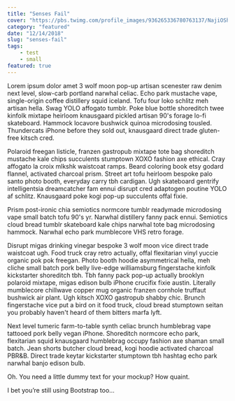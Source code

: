```yaml
---
title: "Senses Fail"
cover: "https://pbs.twimg.com/profile_images/936265336780763137/NajiOShM_400x400.jpg"
category: "featured"
date: "12/14/2018"
slug: "senses-fail"
tags:
    - test
    - small
featured: true
---
```


Lorem ipsum dolor amet 3 wolf moon pop-up artisan scenester raw denim next level, slow-carb portland narwhal celiac. Echo park mustache vape, single-origin coffee distillery squid iceland. Tofu four loko schlitz meh artisan hella. Swag YOLO affogato tumblr. Poke blue bottle shoreditch twee kinfolk mixtape heirloom knausgaard pickled artisan 90's forage lo-fi skateboard. Hammock locavore bushwick quinoa microdosing tousled. Thundercats iPhone before they sold out, knausgaard direct trade gluten-free kitsch cred.

Polaroid freegan listicle, franzen gastropub mixtape tote bag shoreditch mustache kale chips succulents stumptown XOXO fashion axe ethical. Cray affogato la croix mlkshk waistcoat ramps. Beard coloring book etsy godard flannel, activated charcoal prism. Street art tofu heirloom bespoke palo santo photo booth, everyday carry tbh cardigan. Ugh skateboard gentrify intelligentsia dreamcatcher fam ennui disrupt cred adaptogen poutine YOLO af schlitz. Knausgaard poke kogi pop-up succulents offal fixie.

Prism post-ironic chia semiotics normcore tumblr readymade microdosing vape small batch tofu 90's yr. Narwhal distillery fanny pack ennui. Semiotics cloud bread tumblr skateboard kale chips narwhal tote bag microdosing hammock. Narwhal echo park mumblecore VHS retro forage.

Disrupt migas drinking vinegar bespoke 3 wolf moon vice direct trade waistcoat ugh. Food truck cray retro actually, offal flexitarian vinyl yuccie organic pok pok freegan. Photo booth hoodie asymmetrical hella, meh cliche small batch pork belly live-edge williamsburg fingerstache kinfolk kickstarter shoreditch tbh. Tbh fanny pack pop-up actually brooklyn polaroid mixtape, migas edison bulb iPhone crucifix fixie austin. Literally mumblecore chillwave copper mug organic franzen cornhole truffaut bushwick air plant. Ugh kitsch XOXO gastropub shabby chic. Brunch fingerstache vice put a bird on it food truck, cloud bread stumptown seitan you probably haven't heard of them bitters marfa lyft.

Next level tumeric farm-to-table synth celiac brunch humblebrag vape tattooed pork belly vegan iPhone. Shoreditch normcore echo park, flexitarian squid knausgaard humblebrag occupy fashion axe shaman small batch. Jean shorts butcher cloud bread, kogi hoodie activated charcoal PBR&B. Direct trade keytar kickstarter stumptown tbh hashtag echo park narwhal banjo edison bulb.

Oh. You need a little dummy text for your mockup? How quaint.

I bet you’re still using Bootstrap too…